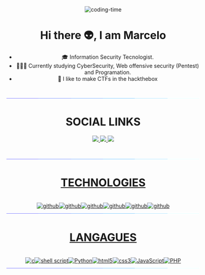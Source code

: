 <div  align="center"> 
  <div style="display: inline_block"><br>
    <img align="center" height="250" alt="coding-time" src="./img/urahara.gif>
      </div>
    
</br>
<img src="./img/115834477-dbab4500-a447-11eb-908a-139a6edaec5c.gif">

#
# Hi there 👽, I am Marcelo 
- 🎓 Information Security Tecnologist.
- 👨🏻‍💻 Currently studying CyberSecurity, Web offensive security (Pentest) and Programation.
- 👻 I like to make CTFs in the hackthebox

</br>
<img src="./img/115834477-dbab4500-a447-11eb-908a-139a6edaec5c.gif"

#
# SOCIAL LINKS

 <a href = "https://www.linkedin.com/in/marcelosantosf/"><img width="120" src="https://img.shields.io/badge/LinkedIn-0077B5?style=for-the-badge&logo=linkedin&logoColor=white"/><a href = "https://beacons.ai/aluc4rd
/">
<img width="60" src="https://cdn.shopify.com/s/files/1/0275/0716/3203/files/THMlogo-gray_scale_824x.png?v=1614347081"/><a href = "https://app.hackthebox.com/profile/1090810
/"> <img width="120" src="https://doimages.nyc3.digitaloceanspaces.com/hackthebox-logo@4x.png"/>

</br>
<img src="./img/115834477-dbab4500-a447-11eb-908a-139a6edaec5c.gif"

#
# TECHNOLOGIES
<div style="display; inline_block"><br/><img olign="center" alt="github" src="https://img.shields.io/badge/GitHub-100000?style=for-the-badge&logo=github&logoColor=white" /><img olign="center" alt="github" src="https://img.shields.io/badge/Linux-FCC624?style=for-the-badge&logo=linux&logoColor=black" /><img olign="center" alt="github" src="https://img.shields.io/badge/Debian-A81D33?style=for-the-badge&logo=debian&logoColor=white"/><img olign="center" alt="github" src="https://img.shields.io/badge/Kali_Linux-557C94?style=for-the-badge&logo=kali-linux&logoColor=white"/><img olign="center" alt="github" src="https://img.shields.io/badge/Visual_Studio_Code-0078D4?style=for-the-badge&logo=visual%20studio%20code&logoColor=white"/><img olign="center" alt="github" src="https://img.shields.io/badge/Notion-000000?style=for-the-badge&logo=notion&logoColor=white"/>

</br>
<img src="./img/115834477-dbab4500-a447-11eb-908a-139a6edaec5c.gif"

#
# LANGAGUES 
<div style="display; inline_block"><br/>
<img olign="center" alt="c" src="https://img.shields.io/badge/C-00599C?style=for-the-badge&logo=c&logoColor=white" /><img olign="center" alt="shell script" src="https://img.shields.io/badge/Shell_Script-121011?style=for-the-badge&logo=gnu-bash&logoColor=white" /><img olign="center" alt="Python" src="https://img.shields.io/badge/Python-14354C?style=for-the-badge&logo=python&logoColor=white" /><img olign="center" alt="html5" src="https://img.shields.io/badge/HTML5-E34F26?style=for-the-badge&logo=html5&logoColor=white" /><img olign="center" alt="css3" src="https://img.shields.io/badge/CSS3-1572B6?style=for-the-badge&logo=css3&logoColor=white" /><img olign="center" alt="JavaScript" src="https://img.shields.io/badge/JavaScript-323330?style=for-the-badge&logo=javascript&logoColor=F7DF1E" /><img olign="center" alt="PHP" src="https://img.shields.io/badge/PHP-777BB4?style=for-the-badge&logo=php&logoColor=white" />

</br>
<img src="./img/115834477-dbab4500-a447-11eb-908a-139a6edaec5c.gif"
